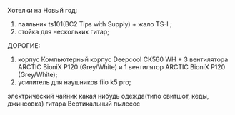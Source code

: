 Хотелки на Новый год:
1. паяльник ts101(BC2 Tips with Supply) + жало TS-I ;
2. стойка для нескольких гитар;

ДОРОГИЕ:
1. корпус Компьютерный корпус Deepcool CK560 WH + 3 вентилятора ARCTIC BioniX P120 (Grey/White) и 1 вентилятор ARCTIC BioniX P120 (Grey/White);
2. усилитель для наушников fiio k5 pro;

электрический чайник 
какая нибудь одежда(типо свитшот, кеды, джинсовка)
гитара
Вертикальный пылесос
